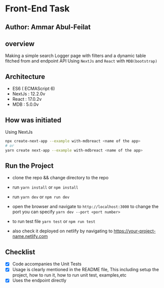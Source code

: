 # Front-End Task

## Author: Ammar Abul-Feilat

## overview

Making a simple search Logger page with filters and a dynamic table fitched from and endpoint API Using `NextJs` and `React` with `MDB(bootstrap)`

## Architecture

- ES6 ( ECMAScript 6)
- NextJs : 12.2.0v
- React : 17.0.2v
- MDB : 5.0.0v

## How was initiated

Using NextJs

```bash
npx create-next-app --example with-mdbreact <name of the app>
# or
yarn create next-app --example with-mdbreact <name of the app>
```

## Run the Project

- clone the repo && change directory to the repo

- run `yarn install` or `npm install`

- run `yarn dev` or `npm run dev`

- open the browser and navigate to `http://localhost:3000` to change the port you can specify `yarn dev --port <port number>`

- to run test file `yarn test` or `npm run test`

- also check it deployed on netlify by navigating to <https://your-project-name.netlify.com>

## Checklist

- [x] Code accompanies the Unit Tests
- [x] Usage is clearly mentioned in the README file, This including setup the project, how to run it, how to run unit test, examples,etc
- [x] Uses the endpoint directly
